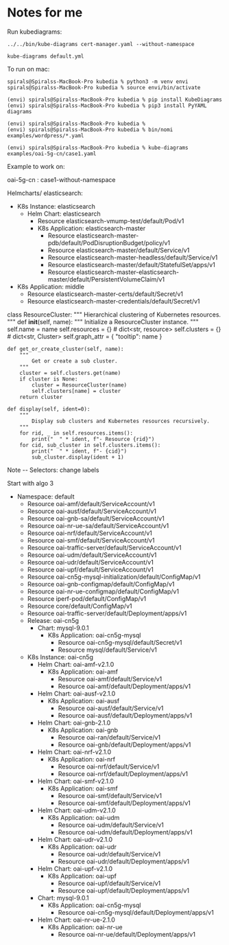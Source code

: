 # Notes for me


Run kubediagrams:

    ../../bin/kube-diagrams cert-manager.yaml --without-namespace

    kube-diagrams default.yml


To run on mac:

    spirals@Spiralss-MacBook-Pro kubedia % python3 -m venv envi
    spirals@Spiralss-MacBook-Pro kubedia % source envi/bin/activate

    (envi) spirals@Spiralss-MacBook-Pro kubedia % pip install KubeDiagrams 
    (envi) spirals@Spiralss-MacBook-Pro kubedia % pip3 install PyYAML diagrams

    (envi) spirals@Spiralss-MacBook-Pro kubedia % 
    (envi) spirals@Spiralss-MacBook-Pro kubedia % bin/nomi examples/wordpress/*.yaml  

    (envi) spirals@Spiralss-MacBook-Pro kubedia % kube-diagrams examples/oai-5g-cn/case1.yaml


Example to work on:

oai-5g-cn : case1-without-namespace


Helmcharts/ elasticsearch:

 - K8s Instance: elasticsearch
   - Helm Chart: elasticsearch
     - Resource elasticsearch-vmump-test/default/Pod/v1
     - K8s Application: elasticsearch-master
       - Resource elasticsearch-master-pdb/default/PodDisruptionBudget/policy/v1
       - Resource elasticsearch-master/default/Service/v1
       - Resource elasticsearch-master-headless/default/Service/v1
       - Resource elasticsearch-master/default/StatefulSet/apps/v1
       - Resource elasticsearch-master-elasticsearch-master/default/PersistentVolumeClaim/v1
 - K8s Application: middle
   - Resource elasticsearch-master-certs/default/Secret/v1
   - Resource elasticsearch-master-credentials/default/Secret/v1



class ResourceCluster:
    """
        Hierarchical clustering of Kubernetes resources.
    """
    def __init__(self, name):
        """
            Initialize a ResourceCluster instance.
        """
        self.name = name
        self.resources = {} # dict<str, resource>
        self.clusters = {} # dict<str, Cluster>
        self.graph_attr = { "tooltip": name }

    def get_or_create_cluster(self, name):
        """
            Get or create a sub cluster.
        """
        cluster = self.clusters.get(name)
        if cluster is None:
            cluster = ResourceCluster(name)
            self.clusters[name] = cluster
        return cluster

    def display(self, ident=0):
        """
            Display sub clusters and Kubernetes resources recursively.
        """
        for rid, _ in self.resources.items():
            print("  " * ident, f"- Resource {rid}")
        for cid, sub_cluster in self.clusters.items():
            print("  " * ident, f"- {cid}")
            sub_cluster.display(ident + 1)



Note -- Selectors: change labels 

Start with algo 3

 - Namespace: default
   - Resource oai-amf/default/ServiceAccount/v1
   - Resource oai-ausf/default/ServiceAccount/v1
   - Resource oai-gnb-sa/default/ServiceAccount/v1
   - Resource oai-nr-ue-sa/default/ServiceAccount/v1
   - Resource oai-nrf/default/ServiceAccount/v1
   - Resource oai-smf/default/ServiceAccount/v1
   - Resource oai-traffic-server/default/ServiceAccount/v1
   - Resource oai-udm/default/ServiceAccount/v1
   - Resource oai-udr/default/ServiceAccount/v1
   - Resource oai-upf/default/ServiceAccount/v1
   - Resource oai-cn5g-mysql-initialization/default/ConfigMap/v1
   - Resource oai-gnb-configmap/default/ConfigMap/v1
   - Resource oai-nr-ue-configmap/default/ConfigMap/v1
   - Resource iperf-pod/default/ConfigMap/v1
   - Resource core/default/ConfigMap/v1
   - Resource oai-traffic-server/default/Deployment/apps/v1
   - Release: oai-cn5g
     - Chart: mysql-9.0.1
       - K8s Application: oai-cn5g-mysql
         - Resource oai-cn5g-mysql/default/Secret/v1
         - Resource mysql/default/Service/v1
   - K8s Instance: oai-cn5g
     - Helm Chart: oai-amf-v2.1.0
       - K8s Application: oai-amf
         - Resource oai-amf/default/Service/v1
         - Resource oai-amf/default/Deployment/apps/v1
     - Helm Chart: oai-ausf-v2.1.0
       - K8s Application: oai-ausf
         - Resource oai-ausf/default/Service/v1
         - Resource oai-ausf/default/Deployment/apps/v1
     - Helm Chart: oai-gnb-2.1.0
       - K8s Application: oai-gnb
         - Resource oai-ran/default/Service/v1
         - Resource oai-gnb/default/Deployment/apps/v1
     - Helm Chart: oai-nrf-v2.1.0
       - K8s Application: oai-nrf
         - Resource oai-nrf/default/Service/v1
         - Resource oai-nrf/default/Deployment/apps/v1
     - Helm Chart: oai-smf-v2.1.0
       - K8s Application: oai-smf
         - Resource oai-smf/default/Service/v1
         - Resource oai-smf/default/Deployment/apps/v1
     - Helm Chart: oai-udm-v2.1.0
       - K8s Application: oai-udm
         - Resource oai-udm/default/Service/v1
         - Resource oai-udm/default/Deployment/apps/v1
     - Helm Chart: oai-udr-v2.1.0
       - K8s Application: oai-udr
         - Resource oai-udr/default/Service/v1
         - Resource oai-udr/default/Deployment/apps/v1
     - Helm Chart: oai-upf-v2.1.0
       - K8s Application: oai-upf
         - Resource oai-upf/default/Service/v1
         - Resource oai-upf/default/Deployment/apps/v1
     - Chart: mysql-9.0.1
       - K8s Application: oai-cn5g-mysql
         - Resource oai-cn5g-mysql/default/Deployment/apps/v1
     - Helm Chart: oai-nr-ue-2.1.0
       - K8s Application: oai-nr-ue
         - Resource oai-nr-ue/default/Deployment/apps/v1